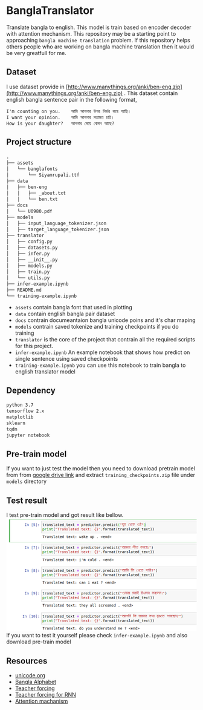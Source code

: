 # BanglaTranslator
Translate bangla to english. This model is train based on encoder decoder with attention mechanism. This repository may be a starting point to approaching `bangla machine translation` problem. If this repository helps others people who are working on bangla machine translation then it would be very greatfull for me.

## Dataset
I use dataset provide in [http://www.manythings.org/anki/ben-eng.zip](http://www.manythings.org/anki/ben-eng.zip) . This dataset contain english bangla sentence pair in the following format,

```
I'm counting on you.	আমি আপনার উপর নির্ভর করে আছি।
I want your opinion.	আমি আপনার মতামত চাই।
How is your daughter?	আপনার মেয়ে কেমন আছে?
```

## Project structure
```
.
├── assets
│   └── banglafonts
│       └── Siyamrupali.ttf
├── data
│   ├── ben-eng
│   │   ├── _about.txt
│   │   └── ben.txt
├── docs
│   └── U0980.pdf
├── models
│   ├── input_language_tokenizer.json
│   ├── target_language_tokenizer.json
├── translator
│   ├── config.py
│   ├── datasets.py
│   ├── infer.py
│   ├── __init__.py
│   ├── models.py
│   ├── train.py
│   └── utils.py
├── infer-example.ipynb
├── README.md
└── training-example.ipynb
```
- `assets` contain bangla font that used in plotting
- `data` contain english bangla pair dataset
- `docs` contrain documeantaion bangla unicode poins and it's char maping
- `models` contrain saved tokenize and training checkpoints if you do training
- `translator` is the core of the project that contrain all the required scripts for this project.
- `infer-example.ipynb` An example notebook that shows how predict on single sentence using saved checkpoints
- `training-example.ipynb` you can use this notebook to train bangla to english translator model

## Dependency
```
python 3.7
tensorflow 2.x
matplotlib
sklearn
tqdm
jupyter notebook
```

## Pre-train model
If you want to just test the model then you need to download pretrain model from from [google drive link](https://drive.google.com/file/d/1UNI71ueT0sxfBax6DwW_XPy6YFq0ssTW/view?usp=sharing)
and extract `training_checkpoints.zip` file under `models` directory

## Test result
I test pre-train model and got result like bellow.
![](./assets/images/test-result.png)
If you want to test it yourself please check `infer-example.ipynb` and also download pre-train model

## Resources
- [unicode.org](https://home.unicode.org/)
- [Bangla Alphabet](https://github.com/lifeparticle/Bengali-Alphabet)
- [Teacher forcing](https://towardsdatascience.com/what-is-teacher-forcing-3da6217fed1c)
- [Teacher forcing for RNN](https://machinelearningmastery.com/teacher-forcing-for-recurrent-neural-networks/)
- [Attention machanism](https://blog.floydhub.com/attention-mechanism/)
